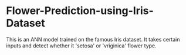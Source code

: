 # Flower-Prediction-using-Iris-Dataset
This is an ANN model trained on the famous Iris dataset. It takes certain inputs and detect whether it 'setosa' or 'vriginica' flower type. 
